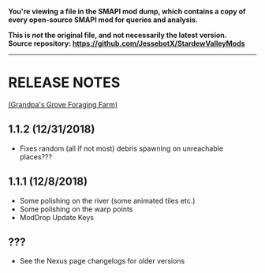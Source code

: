 **You're viewing a file in the SMAPI mod dump, which contains a copy of every open-source SMAPI mod
for queries and analysis.**

**This is _not_ the original file, and not necessarily the latest version.**  
**Source repository: https://github.com/JessebotX/StardewValleyMods**

----

# RELEASE NOTES 
[(Grandpa's Grove Foraging Farm)](https://www.nexusmods.com/stardewvalley/mods/3067)

## 1.1.2 (12/31/2018)
- Fixes random (all if not most) debris spawning on unreachable places???
 
## 1.1.1 (12/8/2018)
- Some polishing on the river (some animated tiles etc.)
- Some polishing on the warp points
- ModDrop Update Keys

## ???
- See the Nexus page changelogs for older versions